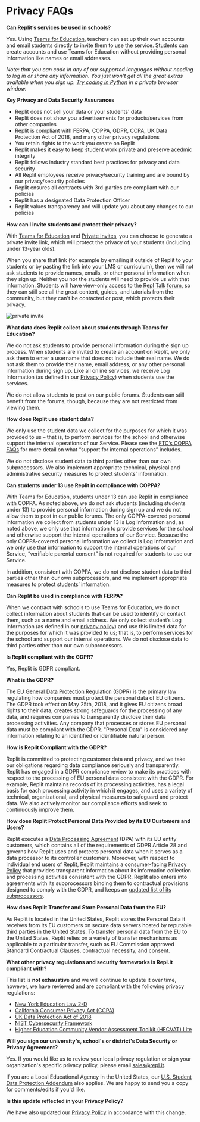 # Privacy FAQs

**Can Replit’s services be used in schools?**

Yes. Using [Teams for Education](https://repl.it/teams-for-education), teachers can set up their own accounts and email students directly to invite them to use the service. Students can create accounts and use Teams for Education without providing personal information like names or email addresses.  

*Note: that you can code in any of our supported languages without needing to log in or share any information. You just won't get all the great extras available when you sign up. [Try coding in Python](https://repl.it/languages/python3) in a private browser window.*

**Key Privacy and Data Security Assurances**

- Replit does not sell your data or your students' data
- Replit does not show you advertisements for products/services from other companies
- Replit is compliant with FERPA, COPPA, GDPR, CCPA, UK Data Protection Act of 2018, and many other privacy regulations
- You retain rights to the work you create on Replit
- Replit makes it easy to keep student work private and preserve acedmic integrity
- Replit follows industry standard best practices for privacy and data security
- All Replit employees receive privacy/security training and are bound by our privacy/security policies
- Replit ensures all contracts with 3rd-parties are compliant with our policies
- Replit has a designated Data Protection Officer 
- Replit values transparency and will update you about any changes to our policies

**How can I invite students and protect their privacy?**

With [Teams for Education](https://repl.it/teams-for-education) and [Private Invites](https://docs.repl.it/Teams/Invitations), you can choose to generate a private invite link, which will protect the privacy of your students (including under 13-year olds). 

When you share that link (for example by emailing it outside of Replit to your students or by pasting the link into your LMS or curriculum), then we will not ask students to provide names, emails, or other personal information when they sign up. Neither you nor the students will need to provide us with that information. Students will have view-only access to the [Repl Talk forum](https://repl.it/talk/all), so they can still see all the great content, guides, and tutorials from the community, but they can't be contacted or post, which protects their privacy.

![private invite](/images/teamsForEducation/privacy-invite-tooltip.png)

**What data does Replit collect about students through Teams for Education?**

We do not ask students to provide personal information during the sign up process. When students are invited to create an account on Replit, we only ask them to enter a username that does not include their real name. We do not ask them to provide their name, email address, or any other personal information during sign up. Like all online services, we receive Log Information (as defined in our [Privacy Policy](https://repl.it/site/privacy)) when students use the services.

We do not allow students to post on our public forums. Students can still benefit from the forums, though, because they are not restricted from viewing them.

**How does Replit use student data?**

We only use the student data we collect for the purposes for which it was provided to us – that is, to perform services for the school and otherwise support the internal operations of our Service. Please see the [FTC’s COPPA FAQs](https://www.ftc.gov/tips-advice/business-center/guidance/complying-coppa-frequently-asked-questions-0) for more detail on what “support for internal operations” includes.

We do not disclose student data to third parties other than our own subprocessors. We also implement appropriate technical, physical and administrative security measures to protect students’ information.

**Can students under 13 use Replit in compliance with COPPA?**

With Teams for Education, students under 13 can use Replit in compliance with COPPA. As noted above, we do not ask students (including students under 13) to provide personal information during sign up and we do not allow them to post in our public forums. The only COPPA-covered personal information we collect from students under 13 is Log Information and, as noted above, we only use that information to provide services for the school and otherwise support the internal operations of our Service. Because the only COPPA-covered personal information we collect is Log Information and we only use that information to support the internal operations of our Service, “verifiable parental consent” is not required for students to use our Service.

In addition, consistent with COPPA, we do not disclose student data to third parties other than our own subprocessors, and we implement appropriate measures to protect students’ information.

**Can Replit be used in compliance with FERPA?**

When we contract with schools to use Teams for Education, we do not collect information about students that can be used to identify or contact them, such as a name and email address. We only collect student’s Log Information (as defined in our [privacy policy](https://repl.it/site/privacy)) and use this limited data for the purposes for which it was provided to us; that is, to perform services for the school and support our internal operations. We do not disclose data to third parties other than our own subprocessors.

**Is Replit compliant with the GDPR?**

Yes, Replit is GDPR compliant.

**What is the GDPR?**

The [EU General Data Protection Regulation](https://gdpr-info.eu/) (GDPR) is the primary law regulating how companies must protect the personal data of EU citizens.  The GDPR took effect on May 25th, 2018, and it gives EU citizens broad rights to their data, creates strong safeguards for the processing of any data, and requires companies to transparently disclose their data processing activities. Any company that processes or stores EU personal data must be compliant with the GDPR. "Personal Data" is considered any information relating to an identified or identifiable natural person.  

**How is Replit Compliant with the GDPR?**

Replit is committed to protecting customer data and privacy, and we take our obligations regarding data compliance seriously and transparently. Replit has engaged in a GDPR compliance review to make its practices with respect to the processing of EU personal data consistent with the GDPR.  For example, Replit maintains records of its processing activities, has a legal basis for each processing activity in which it engages, and uses a variety of technical, organizational, and physical measures to safeguard and protect data.  We also actively monitor our compliance efforts and seek to continuously improve them.  

**How does Replit Protect Personal Data Provided by its EU Customers and Users?**

Replit executes a [Data Processing Agreement](https://repl.it/site/dpa) (DPA) with its EU entity customers, which contains all of the requirements of GDPR Article 28 and governs how Replit uses and protects personal data when it serves as a data processor to its controller customers.  Moreover, with respect to individual end users of Replit, Replit maintains a consumer-facing [Privacy Policy](https://repl.it/site/privacy) that provides transparent information about its information collection and processing activities consistent with the GDPR.  Replit also enters into agreements with its subprocessors binding them to contractual provisions designed to comply with the GDPR, and keeps an [updated list of its subprocessors](https://repl.it/site/subprocessors).

**How does Replit Transfer and Store Personal Data from the EU?**
 
As Replit is located in the United States, Replit stores the Personal Data it receives from its EU customers on secure data servers hosted by reputable third parties in the United States.  To transfer personal data from the EU to the United States, Replit relies on a variety of transfer mechanisms as applicable to a particular transfer, such as EU Commission approved Standard Contractual Clauses, contractual necessity, and consent.  

**What other privacy regulations and security frameworks is Repl.it compliant with?**

This list is **not exhaustive** and we will continue to update it over time, however, we have reviewed and are compliant with the following privacy regulations:
- [New York Education Law 2-D](https://www.nysenate.gov/legislation/laws/EDN/2-D)
- [California Consumer Privacy Act (CCPA)](https://www.oag.ca.gov/privacy/ccpa)
- [UK Data Protection Act of 2018](https://www.gov.uk/data-protection)
- [NIST Cybersecurity Framework](https://www.nist.gov/cyberframework)
- [Higher Education Community Vendor Assessment Toolkit (HECVAT) Lite](https://library.educause.edu/resources/2020/4/higher-education-community-vendor-assessment-toolkit)

**Will you sign our university's, school's or district's Data Security or Privacy Agreement?**

Yes. If you would like us to review your local privacy regulation or sign your organization's specific privacy policy, please email [sales@repl.it](mailto:sales@repl.it). 

If you are a Local Educational Agency in the United States, our [U.S. Student Data Protection Addendum](https://docs.repl.it/Teams/US_Student_DPA) also applies. We are happy to send you a copy for comments/edits if you'd like.

**Is this update reflected in your Privacy Policy?**

We have also updated our [Privacy Policy](https://repl.it/site/privacy) in accordance with this change.


